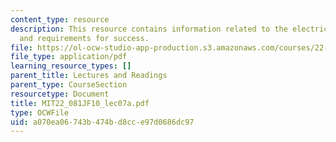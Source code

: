 ```yaml
---
content_type: resource
description: This resource contains information related to the electric power system
  and requirements for success.
file: https://ol-ocw-studio-app-production.s3.amazonaws.com/courses/22-081j-introduction-to-sustainable-energy-fall-2010/a070ea06743b474bd8cce97d0686dc97_MIT22_081JF10_lec07a.pdf
file_type: application/pdf
learning_resource_types: []
parent_title: Lectures and Readings
parent_type: CourseSection
resourcetype: Document
title: MIT22_081JF10_lec07a.pdf
type: OCWFile
uid: a070ea06-743b-474b-d8cc-e97d0686dc97
---
```

